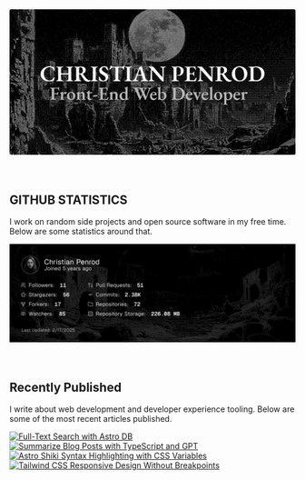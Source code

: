 
<picture>
  <source media="(prefers-color-scheme: dark)" srcset="assets/banner.dark.png?v=31acc4aa-a5d4-4e1f-b93a-365374b10ad1" width="843px" />
  <source media="(prefers-color-scheme: light)" srcset="assets/banner.light.png?v=31acc4aa-a5d4-4e1f-b93a-365374b10ad1" width="843px" />
  <img src="assets/banner.dark.png?v=31acc4aa-a5d4-4e1f-b93a-365374b10ad1" alt="Banner" width="843px" />
</picture>
<br />
<br />
<br />
<h2>GITHUB STATISTICS</h2>
<p>I work on random side projects and open source software in my free time. Below are some statistics around that.</p>
<picture>
  <source media="(prefers-color-scheme: dark)" srcset="assets/statistics.dark.png?v=31acc4aa-a5d4-4e1f-b93a-365374b10ad1" width="843px" />
  <source media="(prefers-color-scheme: light)" srcset="assets/statistics.light.png?v=31acc4aa-a5d4-4e1f-b93a-365374b10ad1" width="843px" />
  <img src="assets/statistics.dark.png?v=31acc4aa-a5d4-4e1f-b93a-365374b10ad1" alt="Github Statistics" width="843px" />
</picture>
<br />
<br />
<br />
<h2>Recently Published</h2>
<p>I write about web development and developer experience tooling. Below are some of the most recent articles published.</p>
<a href="https://christianpenrod.com/blog/full-text-search-with-astro-db"><img src="https://christianpenrod.com/blog/full-text-search-with-astro-db.png?v=31acc4aa-a5d4-4e1f-b93a-365374b10ad1" alt="Full-Text Search with Astro DB" width="421px" /></a>
<a href="https://christianpenrod.com/blog/summarize-blog-posts-with-typescript-and-gpt"><img src="https://christianpenrod.com/blog/summarize-blog-posts-with-typescript-and-gpt.png?v=31acc4aa-a5d4-4e1f-b93a-365374b10ad1" alt="Summarize Blog Posts with TypeScript and GPT" width="421px" /></a>
<a href="https://christianpenrod.com/blog/astro-shiki-syntax-highlighting-with-css-variables"><img src="https://christianpenrod.com/blog/astro-shiki-syntax-highlighting-with-css-variables.png?v=31acc4aa-a5d4-4e1f-b93a-365374b10ad1" alt="Astro Shiki Syntax Highlighting with CSS Variables" width="421px" /></a>
<a href="https://christianpenrod.com/blog/tailwindcss-responsive-design-without-breakpoints"><img src="https://christianpenrod.com/blog/tailwindcss-responsive-design-without-breakpoints.png?v=31acc4aa-a5d4-4e1f-b93a-365374b10ad1" alt="Tailwind CSS Responsive Design Without Breakpoints" width="421px" /></a>
